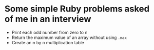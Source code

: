 # Some simple Ruby problems asked of me in an interview

* Print each odd number from zero to n
* Return the maximum value of an array without using `.max`
* Create an n by n multiplication table
